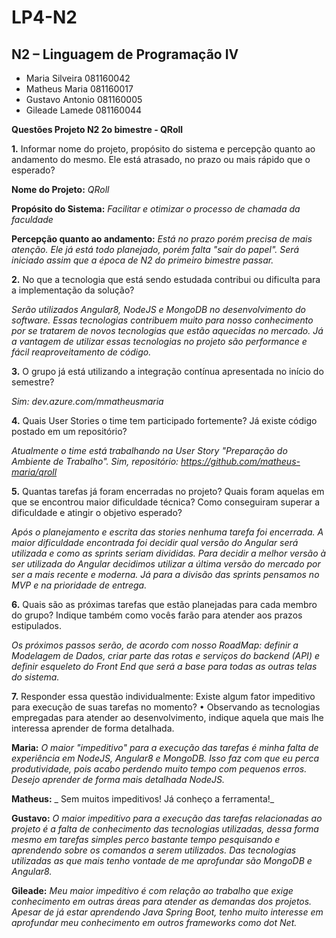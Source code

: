 # LP4-N2

## N2 – Linguagem de Programação IV

- Maria Silveira 081160042
- Matheus Maria 081160017
- Gustavo Antonio 081160005
- Gileade Lamede 081160044

__Questões Projeto N2 2o bimestre - QRoll__

__1.__	Informar nome do projeto, propósito do sistema e percepção quanto ao andamento do mesmo. Ele está atrasado, no prazo ou mais rápido que o esperado?

__Nome do Projeto:__ _QRoll_

__Propósito do Sistema:__ _Facilitar e otimizar o processo de chamada da faculdade_

__Percepção quanto ao andamento:__ _Está no prazo porém precisa de mais atenção. Ele já está todo planejado, porém falta "sair do papel". Será iniciado assim que a época de N2 do primeiro bimestre passar._

__2.__	No que a tecnologia que está sendo estudada contribui ou dificulta para a implementação da solução?

_Serão utilizados Angular8, NodeJS e MongoDB no desenvolvimento do software. Essas tecnologias contribuem muito para nosso conhecimento por se tratarem de novos tecnologias que estão aquecidas no mercado. Já a vantagem de utilizar essas tecnologias no projeto são performance e fácil reaproveitamento de código._

__3.__	O grupo já está utilizando a integração contínua apresentada no início do semestre?

_Sim: dev.azure.com/mmatheusmaria_

__4.__	Quais User Stories o time tem participado fortemente? Já existe código postado em um repositório?

_Atualmente o time está trabalhando na User Story "Preparação do Ambiente de Trabalho". Sim, repositório: https://github.com/matheus-maria/qroll_

__5.__	Quantas tarefas já foram encerradas no projeto? Quais foram aquelas em que se encontrou maior dificuldade técnica? Como conseguiram superar a dificuldade e atingir o objetivo esperado?

_Após o planejamento e escrita das stories nenhuma tarefa foi encerrada. A maior dificuldade encontrada foi decidir qual versão do Angular será utilizada e como as sprints seriam divididas. Para decidir a melhor versão à ser utilizada do Angular decidimos utilizar a última versão do mercado por ser a mais recente e moderna. Já para a divisão das sprints pensamos no MVP e na prioridade de entrega._

__6.__	Quais são as próximas tarefas que estão planejadas para cada membro do grupo? Indique também como vocês farão para atender aos prazos estipulados.

_Os próximos passos serão, de acordo com nosso RoadMap: definir a Modelagem de Dados, criar parte das rotas e serviços do backend (API) e definir esqueleto do Front End que será a base para todas as outras telas do sistema._

__7.__	Responder essa questão individualmente: Existe algum fator impeditivo para execução de suas tarefas no momento? 
        •	Observando as tecnologias empregadas para atender ao desenvolvimento, indique aquela que mais lhe interessa aprender de forma detalhada.
        
__Maria:__ _O maior "impeditivo" para a execução das tarefas é minha falta de experiência em NodeJS, Angular8 e MongoDB. Isso faz com que eu perca produtividade, pois acabo perdendo muito tempo com pequenos erros. Desejo aprender de forma mais detalhada NodeJS._
        
__Matheus:__ _ Sem muitos impeditivos! Já conheço a ferramenta!_
        
__Gustavo:__ _O maior impeditivo para a execução das tarefas relacionadas ao projeto é a falta de conhecimento das tecnologias utilizadas, dessa forma mesmo em tarefas simples perco bastante tempo pesquisando e aprendendo sobre os comandos a serem utilizados. Das tecnologias utilizadas as que mais tenho vontade de me aprofundar são MongoDB e Angular8._

__Gileade:__ _Meu maior impeditivo é com relação ao trabalho que exige conhecimento em outras áreas para atender as demandas dos projetos. Apesar de já estar aprendendo Java Spring Boot, tenho muito interesse em aprofundar meu conhecimento em outros frameworks como  dot Net._
        
